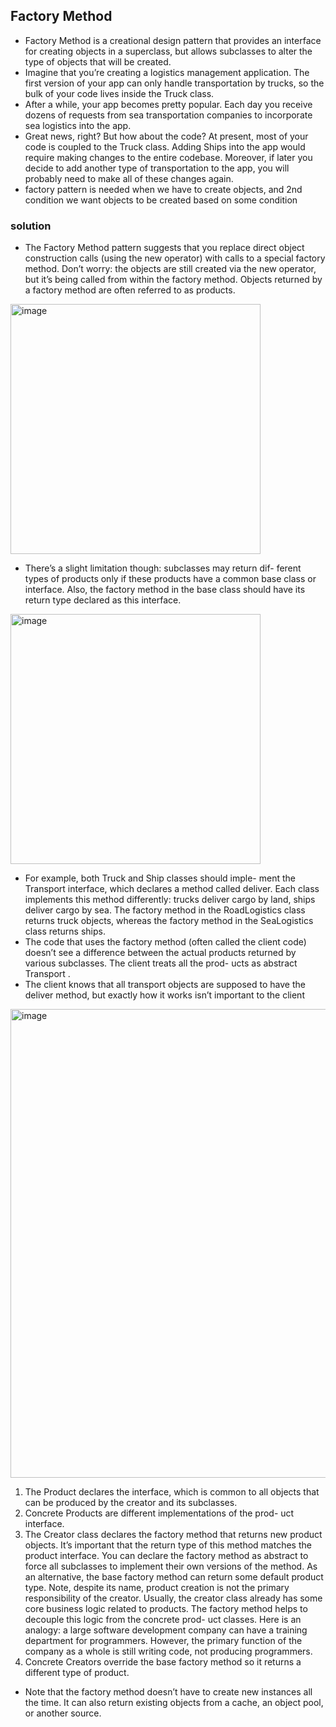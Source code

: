 
## Factory Method

- Factory Method is a creational design pattern that provides an interface for creating objects in a superclass, but allows subclasses to alter the type of objects that will be created.
- Imagine that you’re creating a logistics management application. The first version of your app can only handle transportation by trucks, so the bulk of your code lives inside the Truck class.
- After a while, your app becomes pretty popular. Each day you receive dozens of requests from sea transportation companies to incorporate sea logistics into the app.
- Great news, right? But how about the code? At present, most of your code is coupled to the Truck class. Adding Ships into the app would require making changes to the entire codebase. Moreover, if later you decide to add another type of transportation to the app, you will probably need to make all of these changes again.
- factory pattern is needed when we have to create objects, and 2nd condition we want objects to be created based on some condition

### solution
- The Factory Method pattern suggests that you replace direct object construction calls (using the new operator) with calls to a special factory method. Don’t worry: the objects are still created via the new operator, but it’s being called from within the factory method. Objects returned by a factory method are often referred to as products.

<img width="400" height="400" alt="image" src="https://github.com/user-attachments/assets/4be211d2-737d-4d64-b971-7ca0268b99a1">

- There’s a slight limitation though: subclasses may return dif- ferent types of products only if these products have a common base class or interface. Also, the factory method in the base class should have its return type declared as this interface.

<img width="400" height="400" alt="image" src="https://github.com/user-attachments/assets/7ff065ba-d689-4c48-966c-ca21fb099bf1">

- For example, both Truck and Ship classes should imple- ment the Transport interface, which declares a method called deliver. Each class implements this method differently: trucks deliver cargo by land, ships deliver cargo by sea. The factory method in the RoadLogistics class returns truck objects, whereas the factory method in the SeaLogistics class
returns ships.
- The code that uses the factory method (often called the client code) doesn’t see a difference between the actual products returned by various subclasses. The client treats all the prod- ucts as abstract Transport .
- The client knows that all transport objects are supposed to have the deliver method, but exactly how it works isn’t important to the client

<img width="750" alt="image" src="https://github.com/user-attachments/assets/18084643-35dc-4202-b305-6148fe50fc02">

1. The Product declares the interface, which is common to all objects that can be produced by the creator and its subclasses.
2. Concrete Products are different implementations of the prod- uct interface.
3. The Creator class declares the factory method that returns new product objects. It’s important that the return type of this method matches the product interface.
You can declare the factory method as abstract to force all subclasses to implement their own versions of the method. As an alternative, the base factory method can return some default product type.
Note, despite its name, product creation is not the primary responsibility of the creator. Usually, the creator class already has some core business logic related to products. The factory method helps to decouple this logic from the concrete prod- uct classes. Here is an analogy: a large software development company can have a training department for programmers. However, the primary function of the company as a whole is still writing code, not producing programmers.
4. Concrete Creators override the base factory method so it returns a different type of product.

- Note that the factory method doesn’t have to create new instances all the time. It can also return existing objects from a cache, an object pool, or another source.
